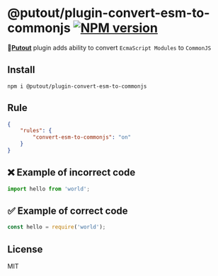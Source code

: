 # @putout/plugin-convert-esm-to-commonjs [![NPM version][NPMIMGURL]][NPMURL]

[NPMIMGURL]: https://img.shields.io/npm/v/@putout/plugin-convert-esm-to-commonjs.svg?style=flat&longCache=true
[NPMURL]: https://npmjs.org/package/@putout/plugin-convert-esm-to-commonjs"npm"

🐊[**Putout**](https://github.com/coderaiser/putout) plugin adds ability to convert `EcmaScript Modules` to `CommonJS`

## Install

```
npm i @putout/plugin-convert-esm-to-commonjs
```

## Rule

```json
{
    "rules": {
        "convert-esm-to-commonjs": "on"
    }
}
```

## ❌ Example of incorrect code

```js
import hello from 'world';
```

## ✅ Example of correct code

```js
const hello = require('world');
```

## License

MIT
